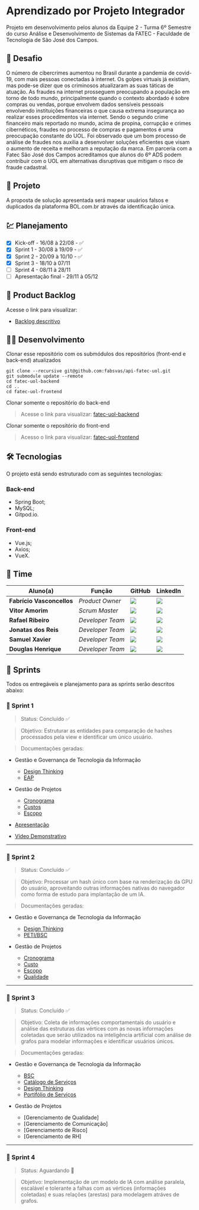 # Aprendizado por Projeto Integrador
Projeto em desenvolvimento pelos alunos da Equipe 2 - Turma 6º Semestre do curso Análise e Desenvolvimento de Sistemas da FATEC - Faculdade de Tecnologia de São José dos Campos.

## 📌 Desafio
O número de cibercrimes aumentou no Brasil durante a pandemia de covid-19, com mais pessoas conectadas à internet. Os golpes virtuais já existiam, mas pode-se dizer que os criminosos atualizaram as suas táticas de atuação. As fraudes na internet prosseguem preocupando a população em torno de todo mundo, principalmente quando o contexto abordado é sobre compras ou vendas, porque envolvem dados sensíveis pessoais envolvendo instituições financeiras o que causa extrema insegurança ao realizar esses procedimentos via internet.
Sendo o segundo crime financeiro mais reportado no mundo, acima de propina, corrupção e crimes cibernéticos, fraudes no processo de compras e pagamentos é uma preocupação constante do UOL.
Foi observado que um bom processo de análise de fraudes nos auxilia a desenvolver soluções eficientes que visam o aumento de receita e melhoram a reputação da marca.
Em parceria com a Fatec São José dos Campos acreditamos que alunos do 6º ADS podem contribuir com o UOL em alternativas disruptivas que mitigam o risco de fraude cadastral.

## 🏁 Projeto
A proposta de solução apresentada será mapear usuários falsos e duplicados da plataforma BOL.com.br através da identificação única.

## 💹 Planejamento
- [x] Kick-off - 16/08 à 22/08 - ✅
- [x] Sprint 1 - 30/08 à 19/09 - ✅
- [x] Sprint 2 - 20/09 à 10/10 - ✅ 
- [x] Sprint 3 - 18/10 à 07/11
- [ ] Sprint 4 - 08/11 à 28/11
- [ ] Apresentação final - 29/11 à 05/12

## 📃 Product Backlog
Acesse o link para visualizar:
 - [Backlog descritivo](/documentacao/backlog.rst)

## 👨‍💻 Desenvolvimento
Clonar esse repositório com os submódulos dos repositórios (front-end e back-end) atualizados
```
git clone --recursive git@github.com:fabsvas/api-fatec-uol.git
git submodule update --remote
cd fatec-uol-backend
cd ..
cd fatec-uol-frontend
```
Clonar somente o repositório do back-end
> Acesse o link para visualizar: [fatec-uol-backend](https://github.com/fabsvas/fatec-uol-backend/)

Clonar somente o repositório do front-end
> Acesso o link para visualizar: [fatec-uol-frontend](https://github.com/fabsvas/fatec-uol-backend/)

## 🛠 Tecnologias
O projeto está sendo estruturado com as seguintes tecnologias:

### Back-end
- Spring Boot;
- MySQL;
- Gitpod.io.

### Front-end
- Vue.js;
- Axios;
- VueX.

## 🏢 Time

| Aluno(a)         | Função           | GitHub                                                         | LinkedIn                                              |
| ---------------- | ---------------- | -------------------------------------------------------------- | ----------------------------------------------------- |
|__Fabrício Vasconcellos__  | *Product Owner*  | [![](https://bit.ly/3f9Xo0P)](https://github.com/fabsvas)| [![](https://bit.ly/2P1ZogM)](https://www.linkedin.com/in/fabsvas/) |
|__Vitor Amorim__  | *Scrum Master* | [![](https://bit.ly/3f9Xo0P)](https://github.com/MaguinhoD)  | [![](https://bit.ly/2P1ZogM)](https://www.linkedin.com/in/vitor-amorim-07474793/) |
|__Rafael Ribeiro__| *Developer Team* | [![](https://bit.ly/3f9Xo0P)](https://github.com/RafaRibeiroRodri) | [![](https://bit.ly/2P1ZogM)](https://www.linkedin.com/in/rafael-ribeiro-31880019b/) |
|__Jonatas dos Reis__ | *Developer Team* | [![](https://bit.ly/3f9Xo0P)](https://github.com/JonnReis)   | [![](https://bit.ly/2P1ZogM)](https://www.linkedin.com/in/jonatas-reis-a15052148/) |
|__Samuel Xavier__| *Developer Team* | [![](https://bit.ly/3f9Xo0P)](https://github.com/krusader1982) | [![](https://bit.ly/2P1ZogM)](https://www.linkedin.com/in/samuel-dias-xavier-2984a0106/) |
|__Douglas Henrique__| *Developer Team* | [![](https://bit.ly/3f9Xo0P)](https://github.com/DhBarboza) | [![](https://bit.ly/2P1ZogM)](https://www.linkedin.com/in/developer-dhbarboza/) |

## :open_file_folder: Sprints
Todos os entregáveis e planejamento para as sprints serão descritos abaixo:

### :memo: Sprint 1
> Status: Concluído ✅

> Objetivo: Estruturar as entidades para comparação de hashes processados pela view e identificar um único usuário.

> Documentações geradas:

- Gestão e Governança de Tecnologia da Informação
   - [Design Thinking](/documentacao/SPRINT_1/GGTI/Design-Thinking.pdf)
   - [EAP](/documentacao/SPRINT_1/GGTI/EAP.pdf)

- Gestão de Projetos
	- [Cronograma](/documentacao/SPRINT_1/GP/Gerenciamento_Cronograma_UOL.pdf)
	- [Custos](/documentacao/SPRINT_1/GP/Gerenciamento_Custos_UOL.pdf)
	- [Escopo](/documentacao/SPRINT_1/GP/Gerenciamento_Escopo_UOL.pdf)

- [Apresentação](/documentacao/SPRINT_1/Apresentação.pptx)
- [Vídeo Demonstrativo](/documentacao/SPRINT_1/Vídeo_Apresentação.mp4)

___

### :memo: Sprint 2
> Status: Concluído ✅

> Objetivo: Processar um hash único com base na renderização da GPU do usuário, aproveitando outras informações nativas do navegador como forma de estudo para implantação de um IA.

> Documentações geradas:

- Gestão e Governança de Tecnologia da Informação
	- [Design Thinking](/documentacao/SPRINT_2/GGTI/Design-Thinking.pdf)
	- [PETI/BSC](/documentacao/SPRINT_2/GGTI/Planejamento-Estrategico-TI.pdf)

- Gestão de Projetos
	- [Cronograma](/documentacao/SPRINT_2/GP/Gerenciamento_Cronograma.pdf)
	- [Custo](/documentacao/SPRINT_2/GP/Gerenciamento_Custo.pdf)
	- [Escopo](/documentacao/SPRINT_2/GP/Gerenciamento_Escopo.jpeg)
	- [Qualidade](/documentacao/SPRINT_2/GP/Gerenciamento_Qualidade.xlsx)
___

### :memo: Sprint 3
> Status: Concluído ✅

> Objetivo: Coleta de informações comportamentais do usuário e análise das estruturas das vértices com as novas informações coletadas que serão utilizados na inteligência artificial com análise de grafos para modelar informações e identificar usuários únicos.

> Documentações geradas:

- Gestão e Governança de Tecnologia da Informação
	- [BSC](/documentacao/SPRINT_3/GGTI/BSC_TI_Sprint3.jpeg)
	- [Catálogo de Serviços](/documentacao/SPRINT_3/GGTI/Catalogo-Servicos-Sprint3.xlsx)
	- [Design Thinking](/documentacao/SPRINT_3/GGTI/Design-Thinking-Sprint3.pdf)
	- [Portifólio de Serviços](/documentacao/SPRINT_3/GGTI/Portifolio-Servico-Sprint3.pdf)

- Gestão de Projetos
	- [Gerenciamento de Qualidade]
	- [Gerenciamento de Comunicação]
	- [Gerenciamento de Risco]
	- [Gerenciamento de RH]

___

### :memo: Sprint 4
> Status: Aguardando :triangular_flag_on_post:

> Objetivo: Implementação de um modelo de IA com análise paralela, escalável e tolerante a falhas com as vértices (informações coletadas) e suas relações (arestas) para modelagem atráves de grafos.


